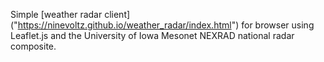 Simple [weather radar client] ("https://ninevoltz.github.io/weather_radar/index.html") for browser using Leaflet.js and the University of Iowa Mesonet NEXRAD national radar composite.
